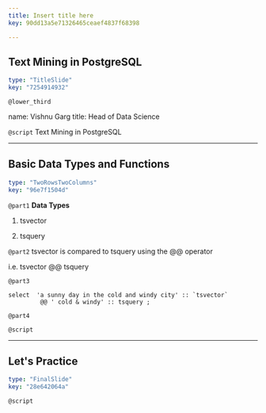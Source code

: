 ```yaml
---
title: Insert title here
key: 90dd13a5e71326465ceaef4837f68398

---
```

## Text Mining in PostgreSQL

```yaml
type: "TitleSlide"
key: "7254914932"
```

`@lower_third`

name: Vishnu Garg
title: Head of Data Science


`@script`
Text Mining in PostgreSQL


---
## Basic Data Types and Functions

```yaml
type: "TwoRowsTwoColumns"
key: "96e7f1504d"
```

`@part1`
**Data Types**

1. tsvector

2. tsquery


`@part2`
tsvector is compared to tsquery using the @@ operator

i.e. tsvector @@ tsquery


`@part3`
```
select  'a sunny day in the cold and windy city' :: `tsvector`
         @@ ' cold & windy' :: tsquery ;
```


`@part4`



`@script`



---
## Let's Practice

```yaml
type: "FinalSlide"
key: "28e642064a"
```

`@script`


